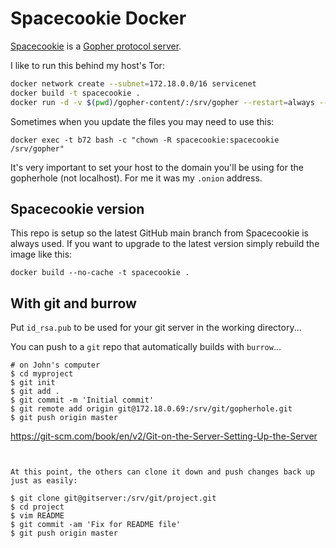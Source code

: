 # Spacecookie Docker

[Spacecookie](https://github.com/sternenseemann/spacecookie) is a [Gopher protocol server](https://en.wikipedia.org/wiki/Gopher_(protocol)).

I like to run this behind my host's Tor:

```bash
docker network create --subnet=172.18.0.0/16 servicenet
docker build -t spacecookie .
docker run -d -v $(pwd)/gopher-content/:/srv/gopher --restart=always --net servicenet --hostname=spacecookie --ip=172.18.0.68 spacecookie
```

Sometimes when you update the files you may need to use this:

```
docker exec -t b72 bash -c "chown -R spacecookie:spacecookie /srv/gopher"
```

It's very important to set your host to the domain you'll be using for the
gopherhole (not localhost). For me it was my `.onion` address.

## Spacecookie version

This repo is setup so the latest GitHub main branch from Spacecookie is always
used. If you want to upgrade to the latest version simply rebuild the image
like this:

```
docker build --no-cache -t spacecookie .
```

## With git and burrow

Put `id_rsa.pub` to be used for your git server in the working directory...

You can push to a `git` repo that automatically builds with `burrow`...

```
# on John's computer
$ cd myproject
$ git init
$ git add .
$ git commit -m 'Initial commit'
$ git remote add origin git@172.18.0.69:/srv/git/gopherhole.git
$ git push origin master
```

https://git-scm.com/book/en/v2/Git-on-the-Server-Setting-Up-the-Server

```


At this point, the others can clone it down and push changes back up just as easily:

$ git clone git@gitserver:/srv/git/project.git
$ cd project
$ vim README
$ git commit -am 'Fix for README file'
$ git push origin master

```
